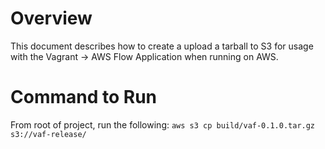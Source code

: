 # Overview
This document describes how to create a upload a tarball to S3 for usage with the Vagrant -> AWS Flow Application when running on AWS.

# Command to Run
From root of project, run the following:
`aws s3 cp build/vaf-0.1.0.tar.gz s3://vaf-release/`